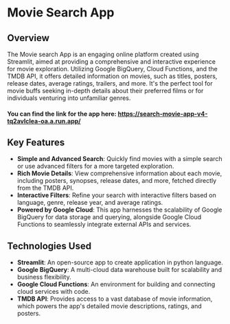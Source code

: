 # Movie Search App

## Overview

The Movie search App is an engaging online platform created using Streamlit, aimed at providing a comprehensive and interactive experience for movie exploration. Utilizing Google BigQuery, Cloud Functions, and the TMDB API, it offers detailed information on movies, such as titles, posters, release dates, average ratings, trailers, and more. It's the perfect tool for movie buffs seeking in-depth details about their preferred films or for individuals venturing into unfamiliar genres.

#### You can find the link for the app here: https://search-movie-app-v4-tq2avlclea-oa.a.run.app/

## Key Features

- **Simple and Advanced Search**: Quickly find movies with a simple search or use advanced filters for a more targeted exploration.
- **Rich Movie Details**: View comprehensive information about each movie, including posters, synopses, release dates, and more, fetched directly from the TMDB API.
- **Interactive Filters**: Refine your search with interactive filters based on language, genre, release year, and average ratings.
- **Powered by Google Cloud**: This app harnesses the scalability of Google BigQuery for data storage and querying, alongside Google Cloud Functions to seamlessly integrate external APIs and services.

## Technologies Used

- **Streamlit**: An open-source app to create application in python language. 
- **Google BigQuery**: A multi-cloud data warehouse built for scalability and business flexibility.
- **Google Cloud Functions**: An environment for building and connecting cloud services with code.
- **TMDB API**: Provides access to a vast database of movie information, which powers the app's detailed movie descriptions, ratings, and posters.
